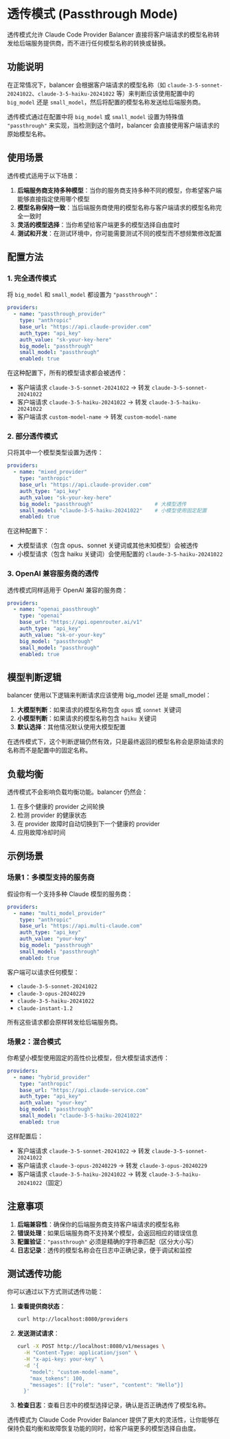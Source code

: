 # 透传模式 (Passthrough Mode)

透传模式允许 Claude Code Provider Balancer 直接将客户端请求的模型名称转发给后端服务提供商，而不进行任何模型名称的转换或替换。

## 功能说明

在正常情况下，balancer 会根据客户端请求的模型名称（如 `claude-3-5-sonnet-20241022`、`claude-3-5-haiku-20241022` 等）来判断应该使用配置中的 `big_model` 还是 `small_model`，然后将配置的模型名称发送给后端服务商。

透传模式通过在配置中将 `big_model` 或 `small_model` 设置为特殊值 `"passthrough"` 来实现，当检测到这个值时，balancer 会直接使用客户端请求的原始模型名称。

## 使用场景

透传模式适用于以下场景：

1. **后端服务商支持多种模型**：当你的服务商支持多种不同的模型，你希望客户端能够直接指定使用哪个模型
2. **模型名称保持一致**：当后端服务商使用的模型名称与客户端请求的模型名称完全一致时
3. **灵活的模型选择**：当你希望给客户端更多的模型选择自由度时
4. **测试和开发**：在测试环境中，你可能需要测试不同的模型而不想频繁修改配置

## 配置方法

### 1. 完全透传模式

将 `big_model` 和 `small_model` 都设置为 `"passthrough"`：

```yaml
providers:
  - name: "passthrough_provider"
    type: "anthropic"
    base_url: "https://api.claude-provider.com"
    auth_type: "api_key"
    auth_value: "sk-your-key-here"
    big_model: "passthrough"
    small_model: "passthrough"
    enabled: true
```

在这种配置下，所有的模型请求都会被透传：
- 客户端请求 `claude-3-5-sonnet-20241022` → 转发 `claude-3-5-sonnet-20241022`
- 客户端请求 `claude-3-5-haiku-20241022` → 转发 `claude-3-5-haiku-20241022`
- 客户端请求 `custom-model-name` → 转发 `custom-model-name`

### 2. 部分透传模式

只将其中一个模型类型设置为透传：

```yaml
providers:
  - name: "mixed_provider"
    type: "anthropic"
    base_url: "https://api.claude-provider.com"
    auth_type: "api_key"
    auth_value: "sk-your-key-here"
    big_model: "passthrough"                    # 大模型透传
    small_model: "claude-3-5-haiku-20241022"    # 小模型使用固定配置
    enabled: true
```

在这种配置下：
- 大模型请求（包含 opus、sonnet 关键词或其他未知模型）会被透传
- 小模型请求（包含 haiku 关键词）会使用配置的 `claude-3-5-haiku-20241022`

### 3. OpenAI 兼容服务商的透传

透传模式同样适用于 OpenAI 兼容的服务商：

```yaml
providers:
  - name: "openai_passthrough"
    type: "openai"
    base_url: "https://api.openrouter.ai/v1"
    auth_type: "api_key"
    auth_value: "sk-or-your-key"
    big_model: "passthrough"
    small_model: "passthrough"
    enabled: true
```

## 模型判断逻辑

balancer 使用以下逻辑来判断请求应该使用 big_model 还是 small_model：

1. **大模型判断**：如果请求的模型名称包含 `opus` 或 `sonnet` 关键词
2. **小模型判断**：如果请求的模型名称包含 `haiku` 关键词
3. **默认选择**：其他情况默认使用大模型配置

在透传模式下，这个判断逻辑仍然有效，只是最终返回的模型名称会是原始请求的名称而不是配置中的固定名称。

## 负载均衡

透传模式不会影响负载均衡功能。balancer 仍然会：

1. 在多个健康的 provider 之间轮换
2. 检测 provider 的健康状态
3. 在 provider 故障时自动切换到下一个健康的 provider
4. 应用故障冷却时间

## 示例场景

### 场景1：多模型支持的服务商

假设你有一个支持多种 Claude 模型的服务商：

```yaml
providers:
  - name: "multi_model_provider"
    type: "anthropic"
    base_url: "https://api.multi-claude.com"
    auth_type: "api_key"
    auth_value: "your-key"
    big_model: "passthrough"
    small_model: "passthrough"
    enabled: true
```

客户端可以请求任何模型：
- `claude-3-5-sonnet-20241022`
- `claude-3-opus-20240229`
- `claude-3-5-haiku-20241022`
- `claude-instant-1.2`

所有这些请求都会原样转发给后端服务商。

### 场景2：混合模式

你希望小模型使用固定的高性价比模型，但大模型请求透传：

```yaml
providers:
  - name: "hybrid_provider"
    type: "anthropic"
    base_url: "https://api.claude-service.com"
    auth_type: "api_key"
    auth_value: "your-key"
    big_model: "passthrough"
    small_model: "claude-3-5-haiku-20241022"
    enabled: true
```

这样配置后：
- 客户端请求 `claude-3-5-sonnet-20241022` → 转发 `claude-3-5-sonnet-20241022`
- 客户端请求 `claude-3-opus-20240229` → 转发 `claude-3-opus-20240229`
- 客户端请求 `claude-3-5-haiku-20241022` → 转发 `claude-3-5-haiku-20241022`（固定）

## 注意事项

1. **后端兼容性**：确保你的后端服务商支持客户端请求的模型名称
2. **错误处理**：如果后端服务商不支持某个模型，会返回相应的错误信息
3. **配置验证**：`"passthrough"` 必须是精确的字符串匹配（区分大小写）
4. **日志记录**：透传的模型名称会在日志中正确记录，便于调试和监控

## 测试透传功能

你可以通过以下方式测试透传功能：

1. **查看提供商状态**：
   ```bash
   curl http://localhost:8080/providers
   ```

2. **发送测试请求**：
   ```bash
   curl -X POST http://localhost:8080/v1/messages \
     -H "Content-Type: application/json" \
     -H "x-api-key: your-key" \
     -d '{
       "model": "custom-model-name",
       "max_tokens": 100,
       "messages": [{"role": "user", "content": "Hello"}]
     }'
   ```

3. **检查日志**：查看日志中的模型选择记录，确认是否正确透传了模型名称。

透传模式为 Claude Code Provider Balancer 提供了更大的灵活性，让你能够在保持负载均衡和故障恢复功能的同时，给客户端更多的模型选择自由度。